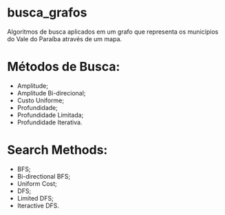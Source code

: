 # busca_grafos
Algoritmos de busca aplicados em um grafo que representa os municípios do Vale do Paraíba através de um mapa.

# Métodos de Busca:

* Amplitude;
* Amplitude Bi-direcional;
* Custo Uniforme;
* Profundidade;
* Profundidade Limitada;
* Profundidade Iterativa.

# Search Methods:

* BFS;
* Bi-directional BFS;
* Uniform Cost;
* DFS;
* Limited DFS;
* Iteractive DFS.
